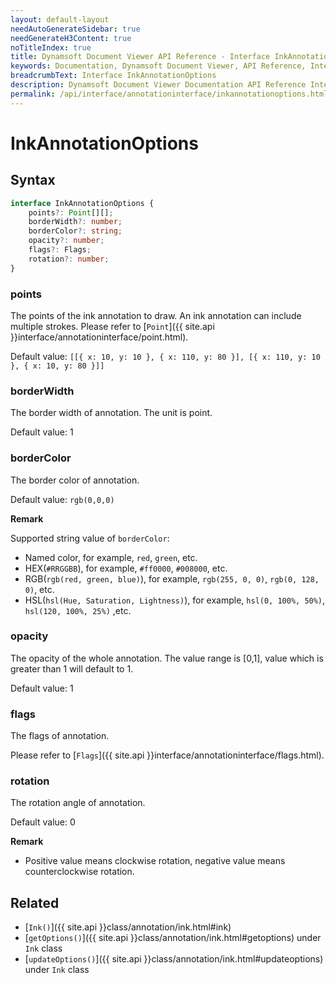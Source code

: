 ```yaml
---
layout: default-layout
needAutoGenerateSidebar: true
needGenerateH3Content: true
noTitleIndex: true
title: Dynamsoft Document Viewer API Reference - Interface InkAnnotationOptions
keywords: Documentation, Dynamsoft Document Viewer, API Reference, Interface InkAnnotationOptions
breadcrumbText: Interface InkAnnotationOptions
description: Dynamsoft Document Viewer Documentation API Reference Interface InkAnnotationOptions Page
permalink: /api/interface/annotationinterface/inkannotationoptions.html
---
```


# InkAnnotationOptions

## Syntax

```typescript
interface InkAnnotationOptions {
    points?: Point[][];
    borderWidth?: number;
    borderColor?: string;
    opacity?: number;
    flags?: Flags;
    rotation?: number;
}
```

### points

The points of the ink annotation to draw. An ink annotation can include multiple strokes. Please refer to [`Point`]({{ site.api }}interface/annotationinterface/point.html).

Default value: `[[{ x: 10, y: 10 }, { x: 110, y: 80 }], [{ x: 110, y: 10 }, { x: 10, y: 80 }]]`

### borderWidth

The border width of annotation. The unit is point. 

Default value: 1

### borderColor

The border color of annotation.

Default value: `rgb(0,0,0)` 

**Remark**

Supported string value of `borderColor`: 
- Named color, for example, `red`, `green`, etc.
- HEX(`#RRGGBB`), for example, `#ff0000`, `#008000`, etc.
- RGB(`rgb(red, green, blue)`), for example, `rgb(255, 0, 0)`, `rgb(0, 128, 0)`, etc.
- HSL(`hsl(Hue, Saturation, Lightness)`), for example, `hsl(0, 100%, 50%)`, `hsl(120, 100%, 25%)` ,etc.

### opacity

The opacity of the whole annotation. The value range is [0,1], value which is greater than 1 will default to 1. 

Default value: 1

<!--
### author

The author of annotation.

Default value: `''`

### subject

The subject of annotation.

Default value: `''`  -->

### flags

The flags of annotation. 

Please refer to [`Flags`]({{ site.api }}interface/annotationinterface/flags.html).

### rotation

The rotation angle of annotation.

Default value: 0

**Remark**

- Positive value means clockwise rotation, negative value means counterclockwise rotation.

## Related

- [`Ink()`]({{ site.api }}class/annotation/ink.html#ink)
- [`getOptions()`]({{ site.api }}class/annotation/ink.html#getoptions) under `Ink` class
- [`updateOptions()`]({{ site.api }}class/annotation/ink.html#updateoptions) under `Ink` class